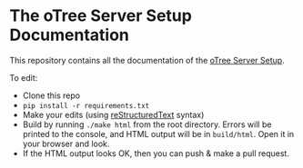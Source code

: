 # The oTree Server Setup Documentation

This repository contains all the documentation of the [oTree Server Setup](http://otree-server-setup.readthedocs.io).

To edit:

-   Clone this repo
-   `pip install -r requirements.txt`
-   Make your edits (using [reStructuredText](http://www.sphinx-doc.org/en/stable/rest.html) syntax)
-   Build by running ``./make html`` from the root directory.
    Errors will be printed to the console, and HTML output will be in
    `build/html`. Open it in your browser and look.
-   If the HTML output looks OK, then you can push & make a pull request.
